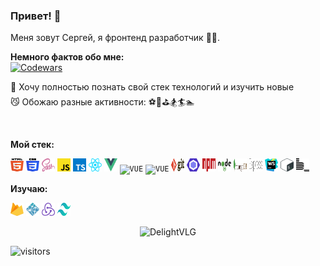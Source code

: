 ### Привет! 👋 
Меня зовут Сергей, я фронтенд разработчик 🔰💎.

**Немного фактов обо мне:**</br>
    <a href="https://www.codewars.com/users/DelightVLG" target="_blank">
      <img src="https://www.codewars.com/users/DelightVLG/badges/micro" alt="Codewars"/>
    </a></br>
    
   🚀 Хочу полностью познать свой стек технологий и изучить новые<br/>
   😼 Обожаю разные активности: ⚽️🎾⛳️🏂🏄🏊
   
<br/>

**Мой стек:**

<code><img height="21" width="21" src="./icons/html-5.svg" alt="HTML5"></code>
<code><img height="21" width="21" src="./icons/css-3.svg" alt="CSS3"></code>
<code><img height="21" width="21" src="./icons/sass.svg" alt="SASS"></code>
<code><img height="21" width="21" src="./icons/javascript.svg" alt="JS"></code>
<code><img height="21" width="21" src="./icons/typescript-icon.svg" alt="TS"></code>
<code><img height="21" width="21" src="./icons/react.svg" alt="React"></code>
<code><img height="21" width="21" src="./icons/vue.svg" alt="VUE"></code>
<code><img height="21" width="21" src="./icons/nuxt.svg" alt="VUE"></code>
<code><img height="21" width="21" src="./icons/nest.svg" alt="VUE"></code>
<code><img height="21" width="21" src="./icons/git.svg" alt="Git"></code>
<code><img height="21" width="21" src="./icons/eslint.svg" alt="ESlint"></code>
<code><img height="21" width="21" src="./icons/npm.svg" alt="NPM"></code>
<code><img height="21" width="21" src="./icons/nodejs.svg" alt="node"></code>
<code><img height="21" width="21" src="./icons/mongodb.svg" alt="mongoDB"></code>
<code><img height="21" width="21" src="./icons/express.svg" alt="express"></code>
<code><img height="21" width="21" src="./icons/webstorm.svg" alt="WS"></code>
<code><img height="21" width="21" src="./icons/bash-icon.svg" alt="Bash"></code>
<code><img height="21" width="21" src="./icons/bem.svg" alt="BEM"></code>


**Изучаю:**

<code><img height="21" width="21" src="./icons/firebase.svg" alt="FireBase"></code>
<code><img height="21" width="21" src="./icons/netlify.svg" alt="Netlify"></code>
<code><img height="21" width="21" src="./icons/redux.svg" alt="Redux"></code>
<code><img height="21" width="21" src="./icons/tailwindcss-icon.svg" alt="tailwindcss"></code>

<p align="center">
  <img src="https://github-readme-stats.vercel.app/api/top-langs?username=DelightVLG&show_icons=true&locale=en&layout=compact&count_private=true&theme=gruvbox&hide=python&langs_count=8" alt="DelightVLG" />
</p>


<p><img src="https://visitor-badge.glitch.me/badge?page_id=DelightVLG.DelightVLG" alt="visitors"></p>
